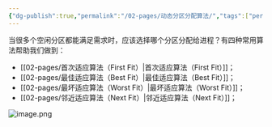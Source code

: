 ```yaml
---
{"dg-publish":true,"permalink":"/02-pages/动态分区分配算法/","tags":["personal/blog","os"]}
---
```


当很多个空闲分区都能满足需求时，应该选择哪个分区分配给进程？有四种常用算法帮助我们做到：
- [[02-pages/首次适应算法（First Fit）\|首次适应算法（First Fit）]]；
- [[02-pages/最佳适应算法（Best Fit）\|最佳适应算法（Best Fit）]]；
- [[02-pages/最坏适应算法（Worst Fit）\|最坏适应算法（Worst Fit）]]；
- [[02-pages/邻近适应算法（Next Fit）\|邻近适应算法（Next Fit）]]；

![image.png](https://yelanyanyu-img-bed.oss-cn-hangzhou.aliyuncs.com/img/blog/2024/09/20240912192142.png)
